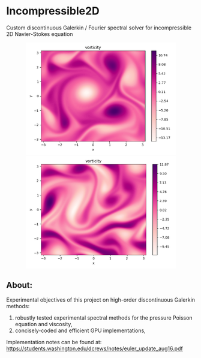 # Incompressible2D
Custom discontinuous Galerkin / Fourier spectral solver for incompressible 2D Navier-Stokes equation

<p align="center">
<img src="https://raw.githubusercontent.com/crewsdw/Incompressible2D/master/images/k234_rs126/vorticity_viscosity1em2.png" width="400" />
<img src="https://raw.githubusercontent.com/crewsdw/Incompressible2D/master/images/k1234_rs126/viscosity1em2.png" width="400" />
</p>

## About:
Experimental objectives of this project on high-order discontinuous Galerkin methods:
1) robustly tested experimental spectral methods for the pressure Poisson equation and viscosity,
2) concisely-coded and efficient GPU implementations,

Implementation notes can be found at: https://students.washington.edu/dcrews/notes/euler_update_aug16.pdf
